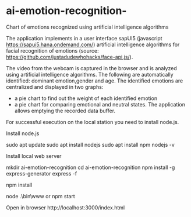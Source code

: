 # ai-emotion-recognition-
Chart of emotions recognized using artificial intelligence algorithms

The application implements in a user interface sapUI5 (javascript https://sapui5.hana.ondemand.com/) artificial intelligence algorithms for facial recognition of emotions (source: https://github.com/justadudewhohacks/face-api.js/).

The video from the webcam is captured in the browser and is analyzed using artificial intelligence algorithms.
The following are automatically identified: dominant emotion,gender and age.
The identified emotions are centralized and displayed in two graphs:
- a pie chart to find out the weight of each identified emotion
- a pie chart for comparing emotional and neutral states.
The application allows emptying the recorded data buffer.

For successful execution on the local station you need to install node.js.

Install node.js

sudo apt update
sudo apt install nodejs
sudo apt install npm
nodejs -v

Install local web server

mkdir ai-emotion-recognition
cd ai-emotion-recognition
npm install -g express-generator
express -f

npm install

node .\bin\www 
or
npm start


Open in browser
http://localhost:3000/index.html


